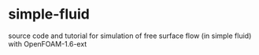# simple-fluid
source code and tutorial for simulation of free surface flow (in simple fluid) with OpenFOAM-1.6-ext
